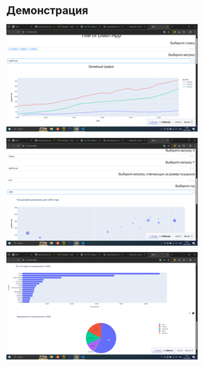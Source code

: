 # Демонстрация

![Линейная диаграмма](linear_graph.png)

![Пузырковая диаграмма](bubble_graph.png)

![Столбчатая и круговая диаграммы](bar_pie_graphs.png)
